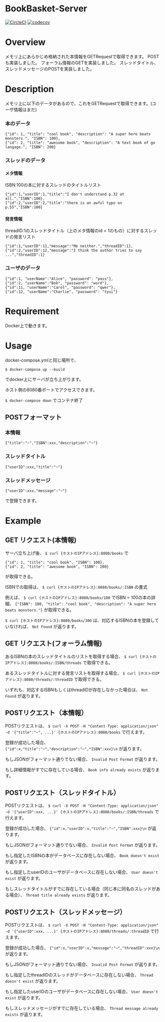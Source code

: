 BookBasket-Server
===

[![CircleCI](https://circleci.com/gh/think-book/BookBasket-Server.svg?style=shield)](https://circleci.com/gh/think-book/BookBasket-Server)
[![codecov](https://codecov.io/gh/think-book/BookBasket-Server/branch/master/graph/badge.svg)](https://codecov.io/gh/think-book/BookBasket-Server)

# Overview

メモリ上にあらかじめ格納された本情報をGETRequestで取得できます。
POSTも実装しました。
フォーラム情報のGETを実装しました。
スレッドタイトル、スレッドメッセージのPOSTを実装しました。


# Description

メモリ上に以下のデータがあるので、これをGETRequestで取得できます。(ユーザ情報はまだ)


### 本のデータ
```
{"id": 1, "title": "cool book", "description": "A super hero beats monsters.", "ISBN": 100},
{"id": 2, "title": "awesome book", "description": "A text book of go langage.", "ISBN": 200}
```

### スレッドのデータ

#### メタ情報
ISBN:100の本に対するスレッドのタイトルリスト
```
{"id":1,"userID":1,"title":"I don't understand p.32 at all.","ISBN":100},
{"id":2,"userID":2,"title":"there is an awful typo on p.55","ISBN":100}
```

#### 発言情報
threadID:1のスレッドタイトル（上のメタ情報のid = 1のもの）に対するスレッドの発言リスト
```
{"id":1,"userID":11,"message":"Me neither.","threadID":1},
{"id":2,"userID":12,"message":"I think the author tries to say ...","threadID":1}
```

### ユーザのデータ

```
{"id":1, "userName":"Alice", "password": "pass"},
{"id":2, "userName":"Bob", "password": "word"},
{"id":11, "userName":"Carol", "password": "qwer"},
{"id":12, "userName":"Charlie", "password": "tyui"}
```


# Requirement

Docker上で動きます。

# Usage

docker-compose.ymlと同じ場所で、
```
$ docker-compose up --build
```
でdocker上にサーバが立ち上がります。

ホスト側の8080番ポートでアクセスできます。

`$ docker-compose down`
でコンテナ終了


## POSTフォーマット

### 本情報
`{"title":"~","ISBN":xxx,"description":"~"}`

### スレッドタイトル
`{"userID":xxx,"title":"~"}`

### スレッドメッセージ
`{"userID":xxx,"message":"~"}`

で登録できます。

# Example

## GET リクエスト(本情報)
サーバ立ち上げ後、
`$ curl {ホストのIPアドレス}:8080/books`
で
```
{"id": 1, "title": "cool book", "ISBN": 100},
{"id": 2, "title": "awesome book", "ISBN": 200}
```
が取得できる。

ISBNでの取得は、
`$ curl {ホストのIPアドレス}:8080/books/:ISBN`
の書式

例えば、
`$ curl {ホストのIPアドレス}:8080/books/100`
でISBN = 100の本の詳細、
`{"ISBN": 100, "title": "cool book", "description": "A super hero beats monsters."}`
が取得できる。

`$ curl {ホストのIPアドレス}:8080/books/300`
は、対応するISBNの本を登録していなければ、
`Not Found`
が返ります。

## GET リクエスト(フォーラム情報)
あるISBNの本のスレッドタイトルのリストを取得する場合、
`$ curl {ホストのIPアドレス}:8080/books/:ISBN/threads`
で取得できる。

あるスレッドタイトルに対する発言リストを取得する場合、
`$ curl {ホストのIPアドレス}:8080/threads/:threadID`
で取得できる。

いずれも、対応するISBNもしくはthreadIDが存在しなかった場合は、
`Not Found`
が返ります。

## POSTリクエスト（本情報）

POSTリクエストは、
`$ curl -X POST -H "Content-Type: application/json" -d '{"title":"~", ...}' {ホストのIPアドレス}:8080/books`
で行えます。

登録が成功した場合、
`{"id":x,"title":"~","description":"~","ISBN":xxx}\n`
が返ります。

もしJSONがフォーマット通りでない場合、
`Invalid Post Format`
が返ります。

もし詳細情報がすでに存在している場合、
`Book info already exists`
が返ります。


## POSTリクエスト（スレッドタイトル）

POSTリクエストは、
`$ curl -X POST -H "Content-Type: application/json" -d '{"userID":xxx, ...}' {ホストのIPアドレス}:8080/books/:ISBN/threads`
で行えます。

登録が成功した場合、
`{"id":x,"userID":x,"title":"~","ISBN":xxx}\n`
が返ります。

もしJSONがフォーマット通りでない場合、
`Invalid Post Format`
が返ります。

もし指定したISBNの本がデータベースに存在しない場合、
`Book doesn't exist`
が返ります。

もし指定したuserIDのユーザがデータベースに存在しない場合、
`User doesn't exist`
が返ります。

もしスレッドタイトルがすでに存在している場合（同じ本に同名のスレッドがある場合）、
`Thread title already exists`
が返ります。


## POSTリクエスト（スレッドメッセージ）

POSTリクエストは、
`$ curl -X POST -H "Content-Type: application/json" -d '{"userID":xxx, ...}' {ホストのIPアドレス}:8080/threads/:threadID`
で行えます。

登録が成功した場合、
`{"id":x,"userID":x,"message":"~","threadID":xxx}\n`
が返ります。

もしJSONがフォーマット通りでない場合、
`Invalid Post Format`
が返ります。

もし指定したthreadIDのスレッドがデータベースに存在しない場合、
`Thread doesn't exist`
が返ります。

もし指定したuserIDのユーザがデータベースに存在しない場合、
`User doesn't exist`
が返ります。

もしスレッドメッセージがすでに存在している場合、
`Thread message already exists`
が返ります。
